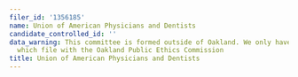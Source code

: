 ```yaml
---
filer_id: '1356185'
name: Union of American Physicians and Dentists
candidate_controlled_id: ''
data_warning: This committee is formed outside of Oakland. We only have data on committees
  which file with the Oakland Public Ethics Commission
title: Union of American Physicians and Dentists
---
```

